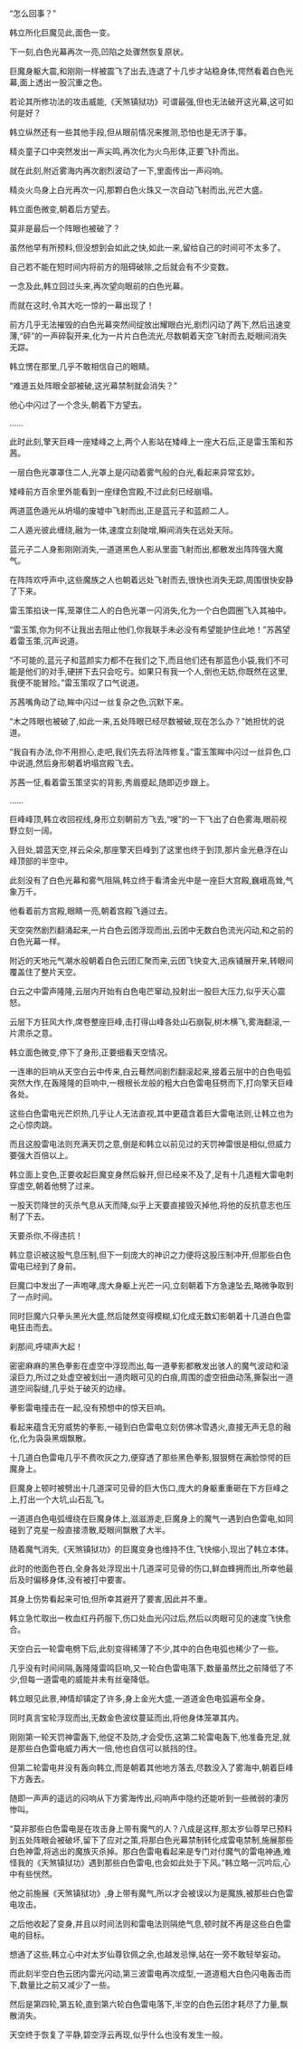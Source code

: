
“怎么回事？”

韩立所化巨魔见此,面色一变。

下一刻,白色光幕再次一亮,凹陷之处骤然恢复原状。

巨魔身躯大震,和刚刚一样被震飞了出去,连退了十几步才站稳身体,愕然看着白色光幕,面上透出一股沉重之色。

若论其所修功法的攻击威能,《天煞镇狱功》可谓最强,但也无法破开这光幕,这可如何是好？

韩立纵然还有一些其他手段,但从眼前情况来推测,恐怕也是无济于事。

精炎童子口中突然发出一声尖鸣,再次化为火鸟形体,正要飞扑而出。

就在此刻,附近雾海内再次剧烈波动了一下,里面传出一声闷响。

精炎火鸟身上白光再次一闪,那颗白色火珠又一次自动飞射而出,光芒大盛。

韩立面色微变,朝着后方望去。

莫非是最后一个阵眼也被破了？

虽然他早有所预料,但没想到会如此之快,如此一来,留给自己的时间可不太多了。

自己若不能在短时间内将前方的阻碍破除,之后就会有不少变数。

一念及此,韩立回过头来,再次望向眼前的白色光幕。

而就在这时,令其大吃一惊的一幕出现了！

前方几乎无法摧毁的白色光幕突然间绽放出耀眼白光,剧烈闪动了两下,然后迅速变薄,“砰”的一声碎裂开来,化为一片片白色流光,尽数朝着天空飞射而去,眨眼间消失无踪。

韩立愣在那里,几乎不敢相信自己的眼睛。

“难道五处阵眼全部被破,这光幕禁制就会消失？”

他心中闪过了一个念头,朝着下方望去。

……

此时此刻,擎天巨峰一座矮峰之上,两个人影站在矮峰上一座大石后,正是雷玉策和苏茜。

一层白色光罩罩住二人,光罩上是闪动着雾气般的白光,看起来异常玄妙。

矮峰前方百余里外能看到一座绿色宫殿,不过此刻已经崩塌。

两道蓝色遁光从坍塌的废墟中飞射而出,正是蓝元子和蓝颜二人。

二人遁光彼此缠绕,融为一体,速度立刻陡增,瞬间消失在远处天际。

蓝元子二人身影刚刚消失,一道道黑色人影从里面飞射而出,都散发出阵阵强大魔气。

在阵阵欢呼声中,这些魔族之人也朝着远处飞射而去,很快也消失无踪,周围很快安静了下来。

雷玉策掐诀一挥,笼罩住二人的白色光罩一闪消失,化为一个白色圆圈飞入其袖中。

“雷玉策,你为何不让我出去阻止他们,你我联手未必没有希望能护住此地！”苏茜望着雷玉策,沉声说道。

“不可能的,蓝元子和蓝颜实力都不在我们之下,而且他们还有那蓝色小袋,我们不可能是他们的对手,硬拼下去只会吃亏。如果只有我一个人,倒也无妨,你既然在这里,我便不能冒险。”雷玉策叹了口气说道。

苏茜嘴角动了动,眸中闪过一丝复杂之色,沉默下来。

“木之阵眼也被破了,如此一来,五处阵眼已经尽数被破,现在怎么办？”她担忧的说道。

“我自有办法,你不用担心,走吧,我们先去将法阵修复。”雷玉策眸中闪过一丝异色,口中说道,然后身形朝着坍塌宫殿飞去。

苏茜一怔,看着雷玉策坚实的背影,秀眉蹙起,随即迈步跟上。

……

巨峰峰顶,韩立收回视线,身形立刻朝前方飞去,“嗖”的一下飞出了白色雾海,眼前视野立刻一阔。

入目处,碧蓝天空,祥云朵朵,那座擎天巨峰到了这里也终于到顶,那片金光悬浮在山峰顶部的半空中。

此刻没有了白色光幕和雾气阻隔,韩立终于看清金光中是一座巨大宫殿,巍峨高耸,气象万千。

他看着前方宫殿,眼睛一亮,朝着宫殿飞遁过去。

天空突然剧烈翻涌起来,一片白色云团浮现而出,云团中无数白色流光闪动,和之前的白色光幕一样。

附近的天地元气潮水般朝着白色云团汇聚而来,云团飞快变大,迅疾铺展开来,转眼间覆盖住了整片天空。

白云之中雷声隆隆,云层内开始有白色电芒窜动,投射出一股巨大压力,似乎天心震怒。

云层下方狂风大作,席卷整座巨峰,击打得山峰各处山石崩裂,树木横飞,雾海翻滚,一片肃杀之意。

韩立面色微变,停下了身形,正要细看天空情况。

一连串的巨响从天空白云中传来,白云蓦然间剧烈翻滚起来,接着云层中的白色电弧突然大作,在轰隆隆的巨响中,一根根长龙般的粗大白色雷电狂劈而下,打向擎天巨峰各处。

这些白色雷电光芒炽热,几乎让人无法直视,其中更蕴含着巨大雷电法则,让韩立也为之心惊肉跳。

而且这股雷电法则充满天罚之意,倒是和韩立以前见过的天罚神雷很是相似,但威力要强大百倍以上。

韩立面上变色,正要收起巨魔变身然后躲开,但已经来不及了,足有十几道粗大雷电刺穿虚空,朝着他劈了过来。

一股天罚降世的灭杀气息从天而降,似乎上天要直接毁灭掉他,将他的反抗意志也压制了下去。

天要杀你,不得违抗！

韩立意识被这股气息压制,但下一刻庞大的神识之力便将这股压制冲开,但那些白色雷电已经到了身前。

巨魔口中发出了一声咆哮,庞大身躯上光芒一闪,立刻朝着下方急速坠去,略微争取到了一点时间。

同时巨魔六只拳头黑光大盛,然后陡然变得模糊,幻化成无数幻影朝着十几道白色雷电狂击而去。

刹那间,呼啸声大起！

密密麻麻的黑色拳影在虚空中浮现而出,每一道拳影都散发出骇人的魔气波动和滚滚巨力,所过之处虚空被划出一道肉眼可见的白痕,周围的虚空扭曲动荡,撕裂出一道道空间裂缝,几乎处于破灭的边缘。

拳影雷电撞击在一起,没有预想中的惊天巨响。

看起来蕴含无穷威势的拳影,一碰到白色雷电立刻仿佛冰雪遇火,直接无声无息的融化,化为袅袅黑烟飘散。

十几道白色雷电几乎不费吹灰之力,便穿透了那些黑色拳影,狠狠劈在满脸惊愕的巨魔身上。

巨魔身上顿时被劈出十几道深可见骨的巨大伤口,庞大的身躯重重砸在下方巨峰之上,打出一个大坑,山石乱飞。

一道道白色电弧缠绕在巨魔身体上,滋滋游走,巨魔身上的魔气一遇到白色雷电,如同碰到了克星一般直接溃散,眨眼间飘散了大半。

随着魔气消失,《天煞镇狱功》的巨魔变身也维持不住,飞快缩小,现出了韩立本体。

此时的他面色苍白,全身各处浮现出十几道深可见骨的伤口,鲜血蜂拥而出,所幸他最后及时偏移身体,没有被打中要害。

其身上伤势看起来可怕,但所幸其避开了要害,因此并不重。

韩立急忙取出一枚血红丹药服下,伤口处血光闪过后,然后以肉眼可见的速度飞快愈合。

天空白云一轮雷电劈下后,此刻变得稀薄了不少,其中的白色电弧也稀少了一些。

几乎没有时间间隔,轰隆隆雷鸣巨响,又一轮白色雷电落下,数量虽然比之前降低了不少,但每一道雷电的威能并未有丝毫降低。

韩立眼见此景,神情却镇定了许多,身上金光大盛,一道道金色电弧遍布全身。

同时真言宝轮浮现而出,无数金色波纹蔓延而出,将他身体笼罩其内。

刚刚第一轮天罚神雷轰下,他促不及防,才会受伤,这第二轮雷电轰下,他准备充足,就是那些白色雷电威力再大一倍,他也自信可以抵挡的住。

但第二轮雷电并没有轰向韩立,而是朝着其他地方落去,尽数没入了雾海中,朝着巨峰下方轰去。

随即一声声的遥远的闷响从下方雾海传出,闷响声中隐约还能听到一些微弱的凄厉惨叫。

“莫非那些白色雷电是在攻击身上带有魔气的人？八成是这样,那太岁仙尊早已预料到五处阵眼会被破坏,留下了应对之策,将那白色光幕禁制转化成雷电禁制,施展那些白色神雷,将逃出的魔族灭杀掉。那白色雷电看起来是专门对付魔气的雷电神通,难怪我的《天煞镇狱功》遇到那些白色雷电,也会如此处于下风。”韩立略一沉吟后,心中有些恍然。

他之前施展《天煞镇狱功》,身上带有魔气,所以才会被误以为是魔族,被那些白色雷电攻击。

之后他收起了变身,并且以时间法则和雷电法则隔绝气息,顿时就不再是这些白色雷电的目标。

想通了这些,韩立心中对太岁仙尊钦佩之余,也越发忌惮,站在一旁不敢轻举妄动。

而此刻半空白色云团内雷光闪动,第三波雷电再次成型,一道道粗大白色闪电轰击而下,数量比之前又减少了一些。

然后是第四轮,第五轮,直到第六轮白色雷电落下,半空的白色云团才耗尽了力量,飘散消失。

天空终于恢复了平静,碧空浮云再现,似乎什么也没有发生一般。